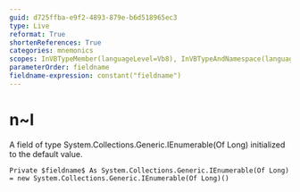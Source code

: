 ```yaml
---
guid: d725ffba-e9f2-4893-879e-b6d518965ec3
type: Live
reformat: True
shortenReferences: True
categories: mnemonics
scopes: InVBTypeMember(languageLevel=Vb8), InVBTypeAndNamespace(languageLevel=Vb8)
parameterOrder: fieldname
fieldname-expression: constant("fieldname")
---
```


# n~l

A field of type System.Collections.Generic.IEnumerable(Of Long) initialized to the default value.

```
Private $fieldname$ As System.Collections.Generic.IEnumerable(Of Long) = new System.Collections.Generic.IEnumerable(Of Long)()
```

